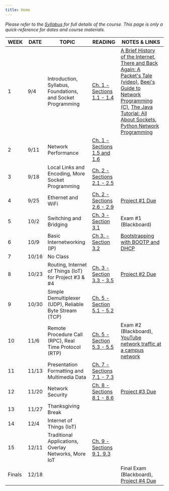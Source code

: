 ```yaml
---
title: Home
---
```

*Please refer to the [Syllabus](syllabus.html) for full details of the course. This page is only a quick-reference for dates and course materials.*

|  WEEK  | DATE  |                            TOPIC                            |                                           READING                                            |                                                                                                                                                                                                                                             NOTES & LINKS                                                                                                                                                                                                                                             |
|--------|-------|-------------------------------------------------------------|----------------------------------------------------------------------------------------------|-------------------------------------------------------------------------------------------------------------------------------------------------------------------------------------------------------------------------------------------------------------------------------------------------------------------------------------------------------------------------------------------------------------------------------------------------------------------------------------------------------|
| 1      | 9/4   | Introduction, Syllabus, Foundations, and Socket Programming | [Ch. 1 - Sections 1.1 - 1.4](https://book.systemsapproach.org/foundation/problem.html)       | [A Brief History of the Internet](http://www.internetsociety.org/internet/what-internet/history-internet/brief-history-internet), [There and Back Again: A Packet's Tale (video)](https://www.youtube.com/watch?v=ewrBalT_eBM), [Beej's Guide to Network Programming (C)](http://beej.us/guide/bgnet/), [The Java Tutorial: All About Sockets](https://docs.oracle.com/javase/tutorial/networking/sockets/), [Python Network Programming](http://www.tutorialspoint.com/python/python_networking.htm) |
| 2      | 9/11  | Network Performance                                         | [Ch. 1 - Sections 1.5 and 1.6](https://book.systemsapproach.org/foundation/performance.html) |                                                                                                                                                                                                                                                                                                                                                                                                                                                                                                       |
| 3      | 9/18  | Local Links and Encoding, More Socket Programming           | [Ch. 2 - Sections 2.1 - 2.5](https://book.systemsapproach.org/direct/problem.html)           |                                                                                                                                                                                                                                                                                                                                                                                                                                                                                                       |
| 4      | 9/25  | Ethernet and WiFi                                           | [Ch. 2 - Sections 2.6 - 2.9](https://book.systemsapproach.org/direct/ethernet.html)          | [Project #1 Due](/project-1.html)                                                                                                                                                                                                                                                                                                                                                                                                                                                                     |
| 5      | 10/2  | Switching and Bridging                                      | [Ch. 3 - Section 3.1](https://book.systemsapproach.org/internetworking/switching.html)       | Exam #1 (Blackboard)                                                                                                                                                                                                                                                                                                                                                                                                                                                                                  |
| 6      | 10/9  | Basic Internetworking (IP)                                  | [Ch 3. - Section 3.2](https://book.systemsapproach.org/internetworking/basic-ip.html)        | [Bootstrapping with BOOTP and DHCP](https://www.cisco.com/c/en/us/about/press/internet-protocol-journal/back-issues/table-contents-22/dhcp.html)                                                                                                                                                                                                                                                                                                                                                      |
| 7      | 10/16 | No Class                                                    |                                                                                              |                                                                                                                                                                                                                                                                                                                                                                                                                                                                                                       |
| 8      | 10/23 | Routing, Internet of Things (IoT) for Project #3 & #4       | [Ch. 3 - Section 3.3 - 3.5](https://book.systemsapproach.org/internetworking/routing.html)   | [Project #2 Due](/project-2.html)                                                                                                                                                                                                                                                                                                                                                                                                                                                                     |
| 9      | 10/30 | Simple Demultiplexer (UDP), Reliable Byte Stream (TCP)      | [Ch. 5 - Section 5.1 - 5.2](https://book.systemsapproach.org/e2e/problem.html)               |                                                                                                                                                                                                                                                                                                                                                                                                                                                                                                       |
| 10     | 11/6  | Remote Procedure Call (RPC), Real Time Protocol (RTP)       | [Ch. 5 - Section 5.3 - 5.5](https://book.systemsapproach.org/e2e/rpc.html)                   | Exam #2 (Blackboard), [YouTube network traffic at a campus network](http://gaia.cs.umass.edu/networks/papers/MMCN08-0.2.pdf)                                                                                                                                                                                                                                                                                                                                                                          |
| 11     | 11/13 | Presentation Formatting and Multimedia Data                 | [Ch. 7 - Sections 7.1 - 7.3](https://book.systemsapproach.org/data/problem.html)             |                                                                                                                                                                                                                                                                                                                                                                                                                                                                                                       |
| 12     | 11/20 | Network Security                                            | [Ch. 8 - Sections 8.1 - 8.6](https://book.systemsapproach.org/security/problem.html)         | [Project #3 Due](/project-3.html)                                                                                                                                                                                                                                                                                                                                                                                                                                                                     |
| 13     | 11/27 | Thanksgiving Break                                          |                                                                                              |                                                                                                                                                                                                                                                                                                                                                                                                                                                                                                       |
| 14     | 12/4  | Internet of Things (IoT)                                    |                                                                                              |                                                                                                                                                                                                                                                                                                                                                                                                                                                                                                       |
| 15     | 12/11 | Traditional Applications, Overlay Networks, More IoT        | [Ch. 9 - Sections 9.1, 9.3](https://book.systemsapproach.org/applications/problem.html)      |                                                                                                                                                                                                                                                                                                                                                                                                                                                                                                       |
| Finals | 12/18 |                                                             |                                                                                              | Final Exam (Blackboard), [Project #4 Due](/project-4.html)                                                                                                                                                                                                                                                                                                                                                                                                                                            |
